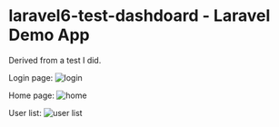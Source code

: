 # laravel6-test-dashdoard - Laravel Demo App
Derived from a test I did.

Login page:
![login]([https://drive.google.com/file/d/1i3faxDzVsfZAnMgIzW-J7wFHcIS17FPp/view?usp=share_link](https://www.dropbox.com/s/iwnmvlvy8ok5rmw/Screenshot%202023-03-17%20at%2011-11-03%20Laravel%20test.png?dl=0))

Home page:
![home]([https://drive.google.com/file/d/1cqEaTNdX18gTD6Gv7WZFoW_gDc2LPnI8/view?usp=share_link](https://www.dropbox.com/s/1qrihh8r1gng2u3/Screenshot%202023-03-17%20at%2011-11-24%20Laravel%20test.png?dl=0))

User list:
![user list]([https://drive.google.com/file/d/1Mm6HmrZfFzCpuAlgXBKJPNXYbJwtvD0P/view?usp=share_link](https://www.dropbox.com/s/pmps32l9vtkh2au/Screenshot%202023-03-17%20at%2011-17-12%20Laravel%20test.png?dl=0))

